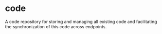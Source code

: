 # code
A code repository for storing and managing all existing code and facilitating the synchronization of this code across endpoints.
